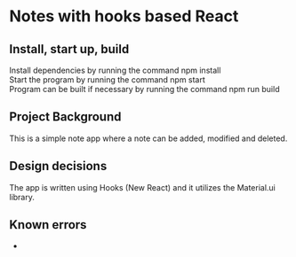 # Notes with hooks based React

## Install, start up, build

Install dependencies by running the command npm install<br />
Start the program by running the command npm start<br />
Program can be built if necessary by running the command npm run build

## Project Background

This is a simple note app where a note can be added, modified and deleted.<br />

## Design decisions

The app is written using Hooks (New React) and it utilizes the Material.ui library.

## Known errors

-
